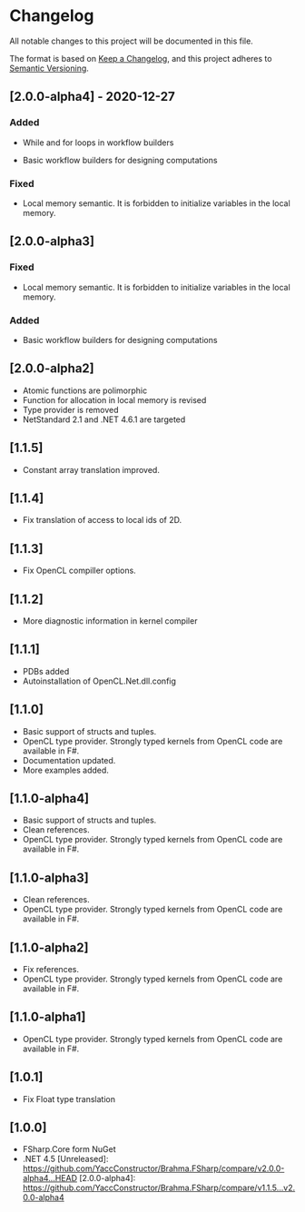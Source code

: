 # Changelog

All notable changes to this project will be documented in this file.

The format is based on [Keep a Changelog](https://keepachangelog.com/en/1.0.0/),
and this project adheres to [Semantic Versioning](https://semver.org/spec/v2.0.0.html).

## [2.0.0-alpha4] - 2020-12-27

### Added
- While and for loops in workflow builders

- Basic workflow builders for designing computations

### Fixed
- Local memory semantic. It is forbidden to initialize variables in the local memory.

## [2.0.0-alpha3]

### Fixed
- Local memory semantic. It is forbidden to initialize variables in the local memory.

### Added
- Basic workflow builders for designing computations

## [2.0.0-alpha2]

- Atomic functions are polimorphic
- Function for allocation in local memory is revised
- Type provider is removed
- NetStandard 2.1 and .NET 4.6.1 are targeted

## [1.1.5]

- Constant array translation improved.

## [1.1.4]

- Fix translation of access to local ids of 2D.

## [1.1.3]

- Fix OpenCL compiller options.

## [1.1.2]

- More diagnostic information in kernel compiler

## [1.1.1]

- PDBs added
- Autoinstallation of OpenCL.Net.dll.config

## [1.1.0]

- Basic support of structs and tuples.
- OpenCL type provider. Strongly typed kernels from OpenCL code are available in F#.
- Documentation updated.
- More examples added.

## [1.1.0-alpha4]

- Basic support of structs and tuples.
- Clean references.
- OpenCL type provider. Strongly typed kernels from OpenCL code are available in F#.

## [1.1.0-alpha3]

- Clean references.
- OpenCL type provider. Strongly typed kernels from OpenCL code are available in F#.

## [1.1.0-alpha2]

- Fix references.
- OpenCL type provider. Strongly typed kernels from OpenCL code are available in F#.

## [1.1.0-alpha1]

- OpenCL type provider. Strongly typed kernels from OpenCL code are available in F#.

## [1.0.1]

- Fix Float type translation

## [1.0.0]

- FSharp.Core form NuGet
- .NET 4.5
[Unreleased]: https://github.com/YaccConstructor/Brahma.FSharp/compare/v2.0.0-alpha4...HEAD
[2.0.0-alpha4]: https://github.com/YaccConstructor/Brahma.FSharp/compare/v1.1.5...v2.0.0-alpha4
